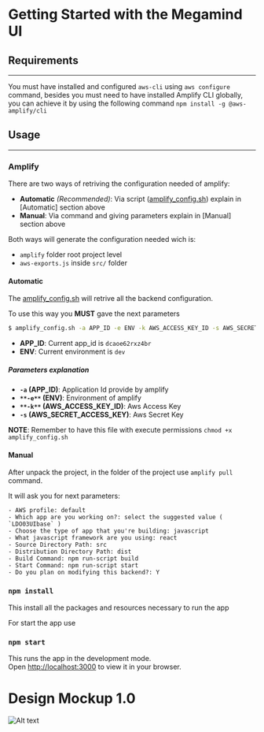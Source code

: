 # Getting Started with the Megamind UI



## Requirements
---
You must have installed and configured `aws-cli` using `aws configure` command, besides you must need to have installed Amplify CLI globally, you can achieve it by using the following command `npm install -g @aws-amplify/cli`

## Usage
---
### Amplify

There are two ways of retriving the configuration needed of amplify:

- **Automatic** _(Recommended)_: Via script ([amplify_config.sh](amplify_config.sh)) explain in [Automatic] section above
- **Manual**: Via command and giving parameters explain in [Manual] section above

Both ways will generate the configuration needed wich is:

- `amplify` folder root project level
- `aws-exports.js` inside `src/` folder

#### Automatic

The [amplify_config.sh](amplify_config.sh) will retrive all the backend configuration.

To use this way you **MUST** gave the next parameters

```sh
$ amplify_config.sh -a APP_ID -e ENV -k AWS_ACCESS_KEY_ID -s AWS_SECRET_ACCESS_KEY
```

- **APP_ID**: Current app_id is `dcaoe62rxz4br`
- **ENV**: Current environment is `dev`

##### Parameters explanation

- **`-a` (APP_ID)**: Application Id provide by amplify
- **`**-e**` (ENV)**: Environment of amplify
- **`**-k**` (AWS_ACCESS_KEY_ID)**: Aws Access Key
- **`-s` (AWS_SECRET_ACCESS_KEY)**: Aws Secret Key

**NOTE**: Remember to have this file with execute permissions `chmod +x amplify_config.sh`

#### Manual

After unpack the project, in the folder of the project use `amplify pull` command.

It will ask you for next parameters:
	
	- AWS profile: default
	- Which app are you working on?: select the suggested value ( `LDO03UIbase` )
	- Choose the type of app that you're building: javascript
	- What javascript framework are you using: react
	- Source Directory Path: src
	- Distribution Directory Path: dist
	- Build Command: npm run-script build
	- Start Command: npm run-script start	
	- Do you plan on modifying this backend?: Y

### `npm install`

This install all the packages and resources necessary to run the app

For start the app use

### `npm start`

This runs the app in the development mode.\
Open [http://localhost:3000](http://localhost:3000) to view it in your browser.

# Design Mockup 1.0

<img src="https://i.ibb.co/k2kF6Lc/Design-Mockup1.png" alt="Alt text" title="Optional title">